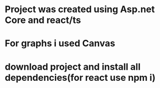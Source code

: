 # Project was created using Asp.net Core and react/ts
# For graphs i used Canvas
# download project and install all dependencies(for react use npm i)
